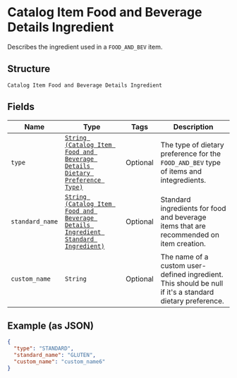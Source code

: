 
# Catalog Item Food and Beverage Details Ingredient

Describes the ingredient used in a `FOOD_AND_BEV` item.

## Structure

`Catalog Item Food and Beverage Details Ingredient`

## Fields

| Name | Type | Tags | Description |
|  --- | --- | --- | --- |
| `type` | [`String (Catalog Item Food and Beverage Details Dietary Preference Type)`](../../doc/models/catalog-item-food-and-beverage-details-dietary-preference-type.md) | Optional | The type of dietary preference for the `FOOD_AND_BEV` type of items and integredients. |
| `standard_name` | [`String (Catalog Item Food and Beverage Details Ingredient Standard Ingredient)`](../../doc/models/catalog-item-food-and-beverage-details-ingredient-standard-ingredient.md) | Optional | Standard ingredients for food and beverage items that are recommended on item creation. |
| `custom_name` | `String` | Optional | The name of a custom user-defined ingredient. This should be null if it's a standard dietary preference. |

## Example (as JSON)

```json
{
  "type": "STANDARD",
  "standard_name": "GLUTEN",
  "custom_name": "custom_name6"
}
```

